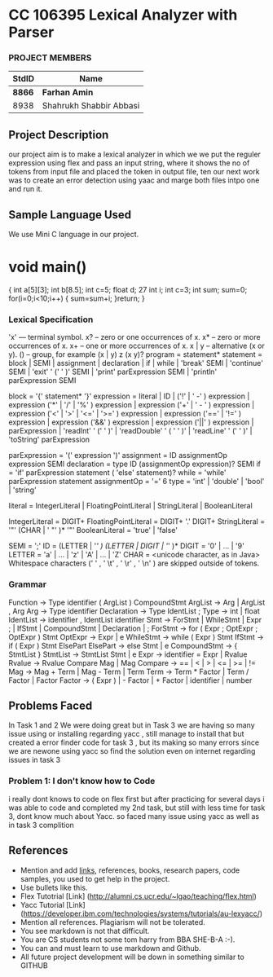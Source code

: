 # CC 106395 Lexical Analyzer with Parser #

### PROJECT MEMBERS ###
StdID | Name
------------ | -------------
**8866** | **Farhan Amin**
8938 | Shahrukh Shabbir Abbasi

## Project Description ##
our project aim is to make a lexical analyzer in which we we put the reguler expression using flex and pass an input string, where it shows the no of tokens from input file and placed the token in output file, ten our next work was to create an error detection using yaac and marge both files intpo one and run it.
## Sample Language Used ##
We use Mini C language in our project.

# void main()
{
int a[5][3]; 
int b[8.5]; 
int c=5;
float d;
27
int i;
int c=3; 
int sum;
sum=0;
for(i=0;i<10;i++)
{
sum=sum+i;
}return;
}
### Lexical Specification ###

 'x' — terminal symbol.
 x? – zero or one occurrences of x.
 x* – zero or more occurrences of x.
 x+ – one or more occurrences of x.
 x | y – alternative (x or y).
 () – group, for example (x | y) z (x y)?
program = statement*
statement = block
 	| SEMI
 	| assignment
 	| declaration
 	| if
 	| while
 	| 'break' SEMI
 	| 'continue' SEMI
 	| 'exit' ' (' ' )' SEMI
 	| 'print' parExpression SEMI
 	| 'println' parExpression SEMI

block = '{' statement* '}'
expression = literal
	| ID
 	| ('!' | ' -' ) expression
 	| expression ('*' | '/' | '%' ) expression
 	| expression ('+' | ' - ' ) expression
 	| expression ('<' | '>' | '<=' | '>=' ) expression
 	| expression ('==' | '!=' ) expression
 	| expression ('&&' ) expression
 	| expression ('||' ) expression
 	| parExpression
 	| 'readInt' ' (' ' )'
 	| 'readDouble' ' ( ' ' )'
 	| 'readLine' ' (' ' )'
 	| 'toString' parExpression

parExpression = '(' expression ')'
assignment = ID assignmentOp expression SEMI
declaration = type ID (assignmentOp expression)? SEMI
if = 'if' parExpression statement ( 'else' statement)?
while = 'while' parExpression statement
assignmentOp = '='
6
type = 'int'
	| 'double'
 	| 'bool'
 	| 'string'

literal = IntegerLiteral
 	| FloatingPointLiteral
 	| StringLiteral
 	| BooleanLiteral

IntegerLiteral = DIGIT+
FloatingPointLiteral = DIGIT+ '.' DIGIT+
StringLiteral = '"' (CHAR | ' \"' )* '"'
BooleanLiteral = 'true' | 'false'

SEMI = ';'
ID = (LETTER | '_' ) (LETTER | DIGIT | '_' )*
DIGIT = '0' | ... | '9'
LETTER = 'a' | ... | 'z' | 'A' | ... | 'Z'
CHAR = <unicode character, as in Java>
Whitespace characters (' ' , ' \t' , ' \r' , ' \n' ) are skipped outside of tokens.

### Grammar ###
Function      ->  Type identifier ( ArgList ) CompoundStmt
ArgList       ->  Arg
                  | ArgList , Arg
Arg           ->  Type identifier
Declaration   ->  Type IdentList ;
Type          ->  int
                  | float
IdentList     ->  identifier , IdentList
                  identifier
Stmt          ->  ForStmt
                  | WhileStmt
                  | Expr ;
                  | IfStmt
                  | CompoundStmt
                  | Declaration
                  | ;
ForStmt       ->  for ( Expr ; OptExpr ; OptExpr ) Stmt
OptExpr       ->  Expr
                  | e
WhileStmt     ->  while ( Expr ) Stmt
IfStmt        ->  if ( Expr ) Stmt ElsePart
ElsePart      ->  else Stmt
                  | e
CompoundStmt  ->  { StmtList }
StmtList      ->  StmtList Stmt
                  | e
Expr          ->  identifier = Expr
                  | Rvalue
Rvalue        ->  Rvalue Compare Mag
                  | Mag
Compare       ->  == | < | > | <= | >= | !=
Mag           ->  Mag + Term
                  | Mag - Term
                  | Term
Term          ->  Term * Factor
                  | Term / Factor
                  | Factor
Factor        ->  ( Expr )
                  | - Factor
                  | + Factor
                  | identifier
                  | number

## Problems Faced #
In Task 1 and 2 We were doing great but in Task 3 we are having so many issue using or installing regarding yacc , still manage to install that but created a error finder code for task 3 , but its making so many errors since we are newone using yacc so find the solution even on internet regarding issues in task 3


### Problem 1: I don't know how to Code ###
 i really dont knows to code on flex first but after practicing for several days i was able to code and completed my 2nd task, but still with less time for task 3, dont know much about Yacc. so 
faced many issue using yacc as well as in task 3 complition 
 

## References ##
- Mention and add [links](https://guides.github.com/features/mastering-markdown/), references, books, research papers, code samples, you used to get help in the project.
- Use bullets like this.
- Flex Tutotrial [Link] (http://alumni.cs.ucr.edu/~lgao/teaching/flex.html)
- Yacc Tutorial [Link] (https://developer.ibm.com/technologies/systems/tutorials/au-lexyacc/)
- Mention all references. Plagiarism will not be tolerated.
- You see markdown is not that difficult.
- You are CS students not some tom harry from BBA SHE-B-A :-).
- You can and must learn to use markdown and Github. 
- All future project development will be down in something similar to GITHUB
